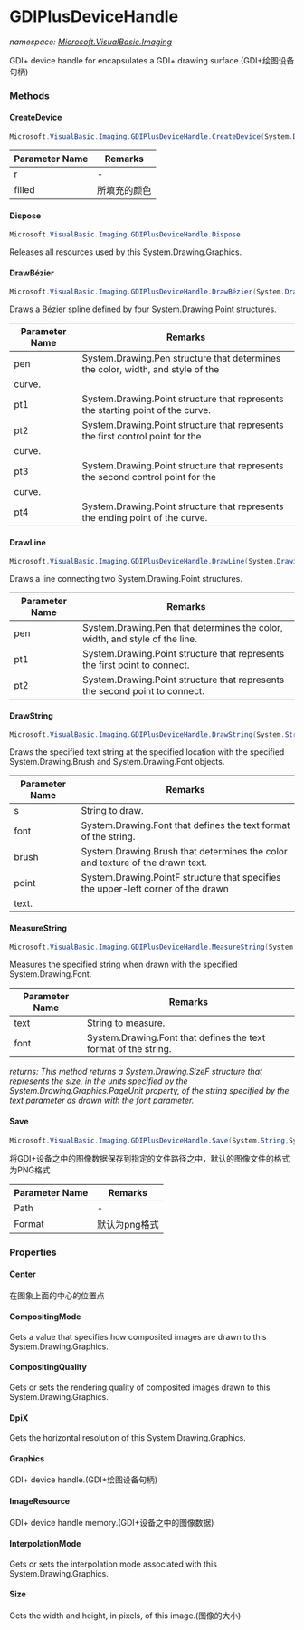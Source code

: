 ﻿# GDIPlusDeviceHandle
_namespace: [Microsoft.VisualBasic.Imaging](./index.md)_

GDI+ device handle for encapsulates a GDI+ drawing surface.(GDI+绘图设备句柄)



### Methods

#### CreateDevice
```csharp
Microsoft.VisualBasic.Imaging.GDIPlusDeviceHandle.CreateDevice(System.Drawing.Size,System.Drawing.Color)
```


|Parameter Name|Remarks|
|--------------|-------|
|r|-|
|filled|所填充的颜色|


#### Dispose
```csharp
Microsoft.VisualBasic.Imaging.GDIPlusDeviceHandle.Dispose
```
Releases all resources used by this System.Drawing.Graphics.

#### DrawBézier
```csharp
Microsoft.VisualBasic.Imaging.GDIPlusDeviceHandle.DrawBézier(System.Drawing.Pen,System.Drawing.Point,System.Drawing.Point,System.Drawing.Point,System.Drawing.Point)
```
Draws a Bézier spline defined by four System.Drawing.Point structures.

|Parameter Name|Remarks|
|--------------|-------|
|pen|System.Drawing.Pen structure that determines the color, width, and style of the
 curve.|
|pt1|System.Drawing.Point structure that represents the starting point of the curve.|
|pt2|System.Drawing.Point structure that represents the first control point for the
 curve.|
|pt3|System.Drawing.Point structure that represents the second control point for the
 curve.|
|pt4|System.Drawing.Point structure that represents the ending point of the curve.|


#### DrawLine
```csharp
Microsoft.VisualBasic.Imaging.GDIPlusDeviceHandle.DrawLine(System.Drawing.Pen,System.Drawing.Point,System.Drawing.Point)
```
Draws a line connecting two System.Drawing.Point structures.

|Parameter Name|Remarks|
|--------------|-------|
|pen|System.Drawing.Pen that determines the color, width, and style of the line.|
|pt1|System.Drawing.Point structure that represents the first point to connect.|
|pt2|System.Drawing.Point structure that represents the second point to connect.|


#### DrawString
```csharp
Microsoft.VisualBasic.Imaging.GDIPlusDeviceHandle.DrawString(System.String,System.Drawing.Font,System.Drawing.Brush,System.Drawing.PointF)
```
Draws the specified text string at the specified location with the specified
 System.Drawing.Brush and System.Drawing.Font objects.

|Parameter Name|Remarks|
|--------------|-------|
|s|String to draw.|
|font|System.Drawing.Font that defines the text format of the string.|
|brush|System.Drawing.Brush that determines the color and texture of the drawn text.|
|point|System.Drawing.PointF structure that specifies the upper-left corner of the drawn
 text.|


#### MeasureString
```csharp
Microsoft.VisualBasic.Imaging.GDIPlusDeviceHandle.MeasureString(System.String,System.Drawing.Font)
```
Measures the specified string when drawn with the specified System.Drawing.Font.

|Parameter Name|Remarks|
|--------------|-------|
|text|String to measure.|
|font|System.Drawing.Font that defines the text format of the string.|


_returns: This method returns a System.Drawing.SizeF structure that represents the size,
 in the units specified by the System.Drawing.Graphics.PageUnit property, of the
 string specified by the text parameter as drawn with the font parameter._

#### Save
```csharp
Microsoft.VisualBasic.Imaging.GDIPlusDeviceHandle.Save(System.String,System.Drawing.Imaging.ImageFormat)
```
将GDI+设备之中的图像数据保存到指定的文件路径之中，默认的图像文件的格式为PNG格式

|Parameter Name|Remarks|
|--------------|-------|
|Path|-|
|Format|默认为png格式|



### Properties

#### Center
在图象上面的中心的位置点
#### CompositingMode
Gets a value that specifies how composited images are drawn to this System.Drawing.Graphics.
#### CompositingQuality
Gets or sets the rendering quality of composited images drawn to this System.Drawing.Graphics.
#### DpiX
Gets the horizontal resolution of this System.Drawing.Graphics.
#### Graphics
GDI+ device handle.(GDI+绘图设备句柄)
#### ImageResource
GDI+ device handle memory.(GDI+设备之中的图像数据)
#### InterpolationMode
Gets or sets the interpolation mode associated with this System.Drawing.Graphics.
#### Size
Gets the width and height, in pixels, of this image.(图像的大小)
